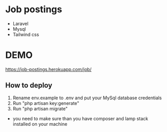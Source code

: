 # Job postings

* Laravel
* Mysql
* Tailwind css

# DEMO

https://job-postings.herokuapp.com/job/

## How to deploy

1. Rename env.example to .env and put your MySql database credentials
1. Run "php artisan key:generate"
1. Run "php artisan migrate"
* you need to make sure than you have composer and lamp stack installed on your machine
